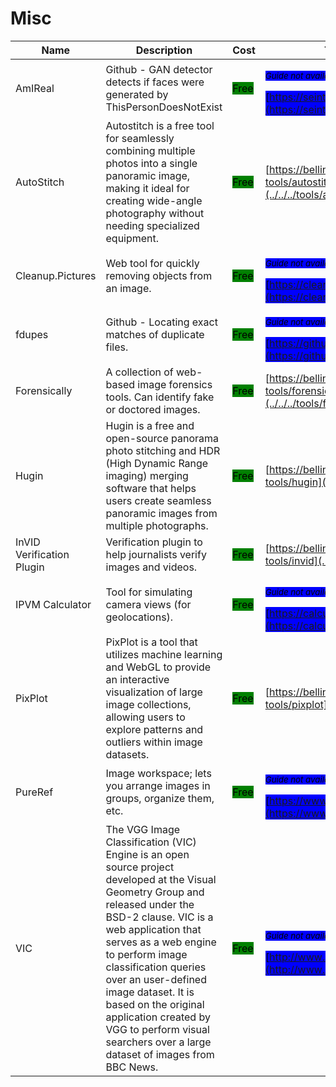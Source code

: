 # Misc

| Name | Description | Cost | Tool Review and Guide |
| --- | --- | --- | --- |
| AmIReal | Github - GAN detector detects if faces were generated by ThisPersonDoesNotExist | <mark style="background-color:green;">Free</mark> | <p><sub><em><mark style="background-color:blue;">Guide not available</mark></em></sub></p><mark style="background-color:blue;"> [https://seintpl.github.io/AmIReal/](https://seintpl.github.io/AmIReal/) </mark> |
| AutoStitch | Autostitch is a free tool for seamlessly combining multiple photos into a single panoramic image, making it ideal for creating wide-angle photography without needing specialized equipment. | <mark style="background-color:green;">Free</mark> | [https://bellingcat.gitbook.io/toolkit/more/all-tools/autostitch](../../../tools/autostitch/README.md) |
| Cleanup.Pictures | Web tool for quickly removing objects from an image. | <mark style="background-color:green;">Free</mark> | <p><sub><em><mark style="background-color:blue;">Guide not available</mark></em></sub></p><mark style="background-color:blue;"> [https://cleanup.pictures/](https://cleanup.pictures/) </mark> |
| fdupes | Github - Locating exact matches of duplicate files. | <mark style="background-color:green;">Free</mark> | <p><sub><em><mark style="background-color:blue;">Guide not available</mark></em></sub></p><mark style="background-color:blue;"> [https://github.com/adrianlopezroche/fdupes](https://github.com/adrianlopezroche/fdupes) </mark> |
| Forensically | A collection of web-based image forensics tools. Can identify fake or doctored images. | <mark style="background-color:green;">Free</mark> | [https://bellingcat.gitbook.io/toolkit/more/all-tools/forensically](../../../tools/forensically/README.md) |
| Hugin | Hugin is a free and open-source panorama photo stitching and HDR (High Dynamic Range imaging) merging software that helps users create seamless panoramic images from multiple photographs. | <mark style="background-color:green;">Free</mark> | [https://bellingcat.gitbook.io/toolkit/more/all-tools/hugin](../../../tools/hugin/README.md) |
| InVID Verification Plugin | Verification plugin to help journalists verify images and videos. | <mark style="background-color:green;">Free</mark> | [https://bellingcat.gitbook.io/toolkit/more/all-tools/invid](../../../tools/invid/README.md) |
| IPVM Calculator | Tool for simulating camera views (for geolocations). | <mark style="background-color:green;">Free</mark> | <p><sub><em><mark style="background-color:blue;">Guide not available</mark></em></sub></p><mark style="background-color:blue;"> [https://calculator.ipvm.com/](https://calculator.ipvm.com/) </mark> |
| PixPlot | PixPlot is a tool that utilizes machine learning and WebGL to provide an interactive visualization of large image collections, allowing users to explore patterns and outliers within image datasets. | <mark style="background-color:green;">Free</mark> | [https://bellingcat.gitbook.io/toolkit/more/all-tools/pixplot](../../../tools/pixplot/README.md) |
| PureRef | Image workspace; lets you arrange images in groups, organize them, etc. | <mark style="background-color:green;">Free</mark> | <p><sub><em><mark style="background-color:blue;">Guide not available</mark></em></sub></p><mark style="background-color:blue;"> [https://www.pureref.com/index.php](https://www.pureref.com/index.php) </mark> |
| VIC | The VGG Image Classification (VIC) Engine is an open source project developed at the Visual Geometry Group and released under the BSD-2 clause. VIC is a web application that serves as a web engine to perform image classification queries over an user-defined image dataset. It is based on the original application created by VGG to perform visual searchers over a large dataset of images from BBC News. | <mark style="background-color:green;">Free</mark> | <p><sub><em><mark style="background-color:blue;">Guide not available</mark></em></sub></p><mark style="background-color:blue;"> [http://www.robots.ox.ac.uk/~vgg/software/vic/](http://www.robots.ox.ac.uk/~vgg/software/vic/) </mark> |